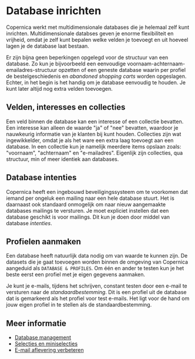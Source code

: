 # Database inrichten

Copernica werkt met multidimensionale databases die je helemaal zelf
kunt inrichten. Multidimensionale databses geven je enorme flexibiliteit
en vrijheid, omdat je zelf kunt bepalen welke velden je toevoegt en uit
hoeveel lagen je de database laat bestaan.


Er zijn bijna geen beperkingen opgelegd voor de structuur van een database.
Zo kun je bijvoorbeeld een eenvoudige voornaam-achternaam-emailadres-structuur
opzetten of een geneste database waarin per profiel de bestelgeschiedenis en
*abandoned shopping carts* worden opgeslagen. Echter, in het begin is het handig
om je database eenvoudig te houden. Je kunt later altijd nog extra velden toevoegen.


## Velden, interesses en collecties

Een veld binnen de database kan een interesse of een collectie bevatten.
Een interesse kan alleen de waarde "ja" of "nee" bevatten, waardoor je
nauwkeurig informatie van je klanten bij kunt houden.
Collecties zijn wat ingewikkelder, omdat je als het ware een extra laag
toevoegt aan een database. In een collectie kun je namelijk meerdere
items opslaan zoals: "voornaam", "achternaam" en "e-mailadres". Eigenlijk
zijn collecties, qua structuur, min of meer identiek aan databases.


## Database intenties

Copernica heeft een ingebouwd beveiligingssysteem om te voorkomen dat iemand
per ongeluk een mailing naar een hele database stuurt. Het is daarnaast ook
standaard onmogelijk om naar nieuw aangemaakte databases mailings te versturen.
Je moet expliciet instellen dat een database geschikt is voor mailings. Dit kun
je doen door middel van database *intenties*.


## Profielen aanmaken

Een database heeft natuurlijk data nodig om van waarde te kunnen zijn.
De datasets die je gaat toevoegen worden binnen de omgeving van Copernica aangeduid
als `DATABASE & PROFILES`. Om één en ander te testen kun je het beste eerst een
profiel met je eigen gegevens aanmaken.

Je kunt je e-mails, tijdens het schrijven, constant testen door een e-mail te versturen
naar de *standaardbestemming*. Dit is een profiel uit de database dat is gemarkeerd als
het profiel voor test e-mails. Het ligt voor de hand om jouw eigen profiel in te stellen
als de standaardbestemming.


## Meer informatie

* [Database management](./database-introduction)
* [Selecties en miniselecties](./selections-introduction)
* [E-mail aflevering verbeteren](./deliverability)
